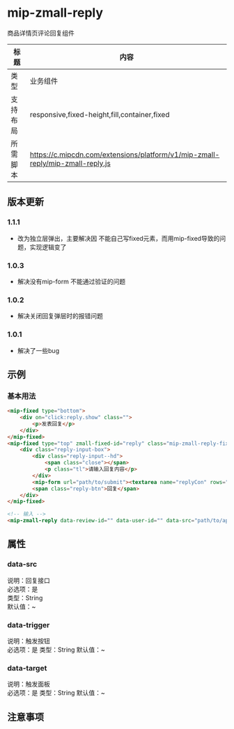 # mip-zmall-reply

商品详情页评论回复组件

标题|内容
----|----
类型|业务组件
支持布局|responsive,fixed-height,fill,container,fixed
所需脚本|https://c.mipcdn.com/extensions/platform/v1/mip-zmall-reply/mip-zmall-reply.js

## 版本更新

### 1.1.1

- 改为独立层弹出，主要解决因 不能自己写fixed元素，而用mip-fixed导致的问题，实现逻辑变了

### 1.0.3

- 解决没有mip-form 不能通过验证的问题

### 1.0.2

- 解决关闭回复弹层时的报错问题

### 1.0.1

- 解决了一些bug

## 示例

### 基本用法
```html
<mip-fixed type="bottom">
    <div on="click:reply.show" class="">
        <p>发表回复</p>
    </div>
</mip-fixed>
<mip-fixed type="top" zmall-fixed-id="reply" class="mip-zmall-reply-fixed">
    <div class="reply-input-box">
        <div class="reply-input--hd">
            <span class="close"></span>
            <p class="tl">请输入回复内容</p>
        </div>
        <mip-form url="path/to/submit"><textarea name="replyCon" rows="1" placeholder="发表回复" class="textarea"></textarea></mip-form>
        <span class="reply-btn">回复</span>
    </div>
</mip-fixed>

<!-- 输入 -->
<mip-zmall-reply data-review-id="" data-user-id="" data-src="path/to/api" data-trigger="click:reply.show" data-target="reply"></mip-zmall-reply>

```

## 属性

### data-src

说明：回复接口       
必选项：是           
类型：String    
默认值：~   

### data-trigger

说明：触发按钮      
必选项：是
类型：String
默认值：~    

### data-target

说明：触发面板           
必选项：是
类型：String
默认值：~

## 注意事项
